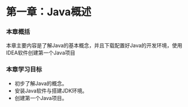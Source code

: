 # 第一章：Java概述

### 本章概括

本章主要内容是了解Java的基本概念，并且下载配置好Java的开发环境，使用IDEA软件创建第一个Java项目

### 本章学习目标

* 初步了解Java的概念。
* 安装Java软件与搭建JDK环境。
* 创建第一个Java项目。


